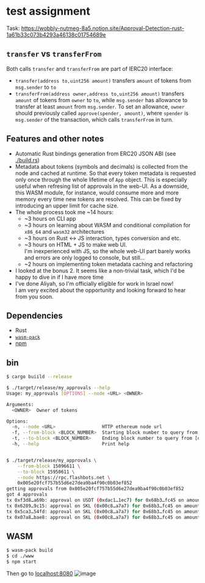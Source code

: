 # test assignment

Task: https://wobbly-nutmeg-8a5.notion.site/Approval-Detection-rust-1a61b33c073b4293a46138c01754689e

## `transfer` vs `transferFrom`
Both calls `transfer` and `transferFrom` are part of IERC20 interface:
* `transfer(address to,uint256 amount)` transfers `amount` of tokens from `msg.sender` to `to`
* `transferFrom(address owner,address to,uint256 amount)` transfers `amount` of tokens
  from `owner` to `to`, while `msg.sender` has allowance to transfer at least `amount`
  from `msg.sender`. To set an allowance, `owner` should previously called
  `approve(spender, amount)`, where `spender` is `msg.sender` of the transaction, which
  calls `transferFrom` in turn.

## Features and other notes

* Automatic Rust bindings generation from ERC20 JSON ABI (see [./build.rs](./build.rs))
* Metadata about tokens (symbols and decimals) is collected from the node and cached at runtime.
  So that every token metadata is requested only once through the whole lifetime of `App` object.
  This is especially useful when refresing list of approvals in the web-UI.
  As a downside, this WASM module, for instance, would consume more and more memory
  every time new tokens are resolved. This can be fixed by introducing an upper limit
  for cache size.
* The whole process took me ~14 hours:
  * ~3 hours on CLI app
  * ~3 hours on learning about WASM and conditional compilation
    for `x86_64` and `wasm32` architectures
  * ~3 hours on Rust <-> JS interaction, types conversion and etc.
  * ~3 hours on HTML + JS to make web UI.  
    I'm inexperienced with JS, so the whole web-UI part barely works
    and errors are only logged to console, but still...
  * ~2 hours on implementing token metadata caching and refactoring
* I looked at the bonus 2. It seems like a non-trivial task,
  which I'd be happy to dive in if I have more time
* I've done Aliyah, so I'm officially eligible for work in Israel now!  
  I am very excited about the opportunity and looking forward to hear from you soon.

## Dependencies

* Rust
* [`wasm-pack`](https://rustwasm.github.io/wasm-pack/)
* [npm](https://docs.npmjs.com/cli/v9/configuring-npm/install)

## bin

```sh
$ cargo buiild --release

$ ./target/release/my_approvals --help
Usage: my_approvals [OPTIONS] --node <URL> <OWNER>

Arguments:
  <OWNER>  Owner of tokens

Options:
  -n, --node <URL>                 HTTP ethereum node url
  -f, --from-block <BLOCK_NUMBER>  Starting block number to query from [default: earliest]
  -t, --to-block <BLOCK_NUMBER>    Ending block number to query from [default: latest]
  -h, --help                       Print help


$ ./target/release/my_approvals \
    --from-block 15096611 \
    --to-block 15950611 \
    --node https://rpc.flashbots.net \
    0x005e20fcf757b55d6e27dea9ba4f90c0b03ef852
getting approvals from 0x005e20fcf757b55d6e27dea9ba4f90c0b03ef852
got 4 approvals
tx 0xf3d8…a69b: approval on USDT (0xdac1…1ec7) for 0x68b3…fc45 on amount of 115792089237316195423570985008687907853269984665640564039457584007913129.639935
tx 0x6289…9c15: approval on SKL (0x00c8…a7a7) for 0x68b3…fc45 on amount of 115792089237316195423570985008687907853269984665640563830357.584007913129639935
tx 0x5ca3…54fd: approval on SKL (0x00c8…a7a7) for 0x68b3…fc45 on amount of 115792089237316195423570985008687907853269984665640564019457.584007913129639935
tx 0x07a8…bae8: approval on SKL (0x00c8…a7a7) for 0x68b3…fc45 on amount of 115792089237316195423570985008687907853269984665640564039457.584007913129639935
```

## WASM

```sh
$ wasm-pack build
$ cd ./www
$ npm start
```

Then go to [localhost:8080](http://localhost:8080)
![image](https://user-images.githubusercontent.com/10659110/222786309-225fd802-6345-4c21-bf9c-998277afd64f.png)

